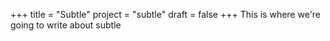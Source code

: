 +++
title = "Subtle"
project = "subtle"
draft = false
+++
This is where we're going to write about subtle